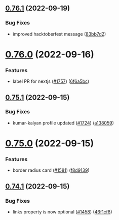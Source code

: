 ## [0.76.1](https://github.com/EddieHubCommunity/LinkFree/compare/v0.76.0...v0.76.1) (2022-09-19)


### Bug Fixes

* improved hacktoberfest message ([83bb7d2](https://github.com/EddieHubCommunity/LinkFree/commit/83bb7d2ea24336c73575e55e406c6a5927cdbc4a))



# [0.76.0](https://github.com/EddieHubCommunity/LinkFree/compare/v0.75.1...v0.76.0) (2022-09-16)


### Features

* label PR for nextjs ([#1757](https://github.com/EddieHubCommunity/LinkFree/issues/1757)) ([6f6a5bc](https://github.com/EddieHubCommunity/LinkFree/commit/6f6a5bc99c8309d803b551a2fce15d0c80c7818a))



## [0.75.1](https://github.com/EddieHubCommunity/LinkFree/compare/v0.75.0...v0.75.1) (2022-09-15)


### Bug Fixes

* kumar-kalyan profile updated ([#1724](https://github.com/EddieHubCommunity/LinkFree/issues/1724)) ([a138059](https://github.com/EddieHubCommunity/LinkFree/commit/a138059f089ec4a067d5ecd64fe1689c2b7d1201))



# [0.75.0](https://github.com/EddieHubCommunity/LinkFree/compare/v0.74.1...v0.75.0) (2022-09-15)


### Features

* border radius card ([#1581](https://github.com/EddieHubCommunity/LinkFree/issues/1581)) ([f8d9139](https://github.com/EddieHubCommunity/LinkFree/commit/f8d9139ccbce66f8060819493094ca692014b5c7))



## [0.74.1](https://github.com/EddieHubCommunity/LinkFree/compare/v0.74.0...v0.74.1) (2022-09-15)


### Bug Fixes

* links property is now optional ([#1458](https://github.com/EddieHubCommunity/LinkFree/issues/1458)) ([46f1cf8](https://github.com/EddieHubCommunity/LinkFree/commit/46f1cf80e646de2673ed5243b6ec591eb9a91bd4))



